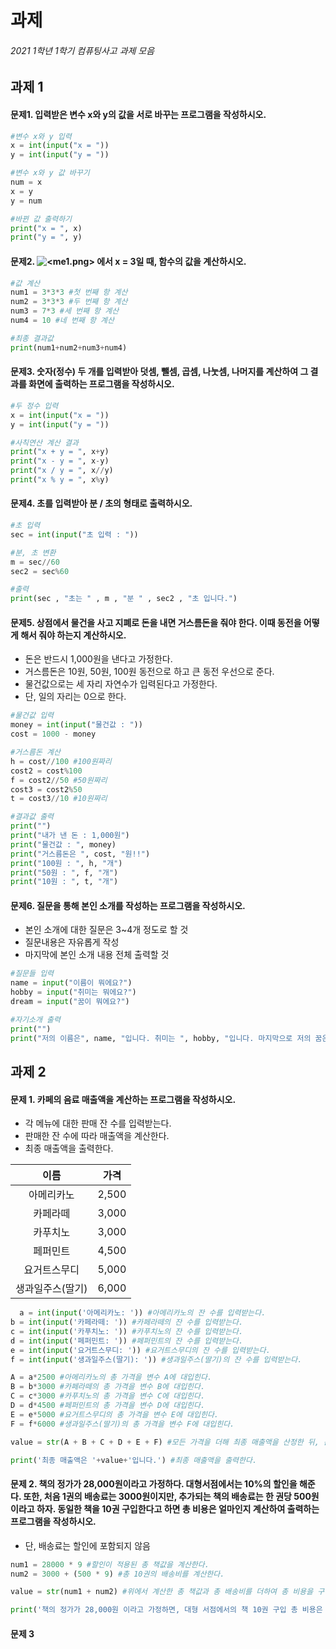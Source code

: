 # 과제

###### 2021 1학년 1학기 컴퓨팅사고 과제 모음


## 과제 1
#### 문제1. 입력받은 변수 x와 y의 값을 서로 바꾸는 프로그램을 작성하시오.

```python
#변수 x와 y 입력
x = int(input("x = "))
y = int(input("y = "))

#변수 x와 y 값 바꾸기
num = x
x = y
y = num

#바뀐 값 출력하기
print("x = ", x)
print("y = ", y)
```

#### 문제2. ![<me1.png>](https://github.com/cux-maks/B_HA/blob/main/2021%201%ED%95%99%EB%85%84%201%ED%95%99%EA%B8%B0%20%EA%B3%BC%EC%A0%9C/me1.png) 에서 x = 3일 때, 함수의 값을 계산하시오.

```python
#값 계산
num1 = 3*3*3 #첫 번째 항 계산
num2 = 3*3*3 #두 번째 항 계산
num3 = 7*3 #세 번째 항 계산
num4 = 10 #네 번째 항 계산

#최종 결과값
print(num1+num2+num3+num4)
```

#### 문제3. 숫자(정수) 두 개를 입력받아 덧셈, 뺄셈, 곱셈, 나눗셈, 나머지를 계산하여 그 결과를 화면에 출력하는 프로그램을 작성하시오.

```python
#두 정수 입력
x = int(input("x = "))
y = int(input("y = "))

#사칙연산 계산 결과
print("x + y = ", x+y)
print("x - y = ", x-y)
print("x / y = ", x//y)
print("x % y = ", x%y)
```

#### 문제4. 초를 입력받아 분 / 초의 형태로 출력하시오.
```python
#초 입력
sec = int(input("초 입력 : "))

#분, 초 변환
m = sec//60
sec2 = sec%60

#출력
print(sec , "초는 " , m , "분 " , sec2 , "초 입니다.")
```

#### 문제5. 상점에서 물건을 사고 지폐로 돈을 내면 거스름돈을 줘야 한다. 이때 동전을 어떻게 해서 줘야 하는지 계산하시오.
  - 돈은 반드시 1,000원을 낸다고 가정한다.
  - 거스름돈은 10원, 50원, 100원 동전으로 하고 큰 동전 우선으로 준다.
  - 물건값으로는 세 자리 자연수가 입력된다고 가정한다.
  - 단, 일의 자리는 0으로 한다.
```python
#물건값 입력
money = int(input("물건값 : "))
cost = 1000 - money

#거스름돈 계산
h = cost//100 #100원짜리
cost2 = cost%100
f = cost2//50 #50원짜리
cost3 = cost2%50
t = cost3//10 #10원짜리

#결과값 출력
print("")
print("내가 낸 돈 : 1,000원")
print("물건값 : ", money)
print("거스름돈은 ", cost, "원!!")
print("100원 : ", h, "개")
print("50원 : ", f, "개")
print("10원 : ", t, "개")
```

#### 문제6. 질문을 통해 본인 소개를 작성하는 프로그램을 작성하시오.
  - 본인 소개에 대한 질문은 3~4개 정도로 할 것
  - 질문내용은 자유롭게 작성
  - 마지막에 본인 소개 내용 전체 출력할 것
```python
#질문들 입력
name = input("이름이 뭐에요?")
hobby = input("취미는 뭐에요?")
dream = input("꿈이 뭐에요?")

#자기소개 출력
print("")
print("저의 이름은", name, "입니다. 취미는 ", hobby, "입니다. 마지막으로 저의 꿈은", dream, "입니다.")
```

## 과제 2
#### 문제 1. 카페의 음료 매출액을 계산하는 프로그램을 작성하시오.
  - 각 메뉴에 대한 판매 잔 수를 입력받는다.
  - 판매한 잔 수에 따라 매출액을 계산한다.
  - 최종 매출액을 출력한다.

  |이름|가격|
  |:----:|:----:|
  |아메리카노|2,500|
  |카페라떼|3,000|
  |카푸치노|3,000|
  |페퍼민트|4,500|
  |요거트스무디|5,000|
  |생과일주스(딸기)|6,000|
  
```python
  a = int(input('아메리카노: ')) #아메리카노의 잔 수를 입력받는다.
b = int(input('카페라떼: ')) #카페라떼의 잔 수를 입력받는다.
c = int(input('카푸치노: ')) #카푸치노의 잔 수를 입력받는다.
d = int(input('페퍼민트: ')) #페퍼민트의 잔 수를 입력받는다.
e = int(input('요거트스무디: ')) #요거트스무디의 잔 수를 입력받는다.
f = int(input('생과일주스(딸기): ')) #생과일주스(딸기)의 잔 수를 입력받는다.

A = a*2500 #아메리카노의 총 가격을 변수 A에 대입힌다.
B = b*3000 #카페라떼의 총 가격을 변수 B에 대입힌다.
C = c*3000 #카푸치노의 총 가격을 변수 C에 대입힌다.
D = d*4500 #페퍼민트의 총 가격을 변수 D에 대입힌다.
E = e*5000 #요거트스무디의 총 가격을 변수 E에 대입힌다.
F = f*6000 #생과일주스(딸기)의 총 가격을 변수 F에 대입힌다.

value = str(A + B + C + D + E + F) #모든 가격을 더해 최종 매출액을 산정한 뒤, 문자열로 활용하기 위해 str로 변환해준다.

print('최종 매출액은 '+value+'입니다.') #최종 매출액을 출력한다.
```

#### 문제 2. 책의 정가가 28,000원이라고 가정하다. 대형서점에서는 10%의 할인을 해준다. 또한, 처음 1권의 배송료는 3000원이지만, 추가되는 책의 배송료는 한 권당 500원 이라고 하자. 동일한 책을 10권 구입한다고 하면 총 비용은 얼마인지 계산하여 출력하는 프로그램을 작성하시오.
  - 단, 배송료는 할인에 포함되지 않음

```python
num1 = 28000 * 9 #할인이 적용된 총 책값을 계산한다.
num2 = 3000 + (500 * 9) #총 10권의 배송비를 계산한다.

value = str(num1 + num2) #위에서 계산한 총 책값과 총 배송비를 더하여 총 비용을 구한다.

print('책의 정가가 28,000원 이라고 가정하면, 대형 서점에서의 책 10권 구입 총 비용은 '+value+'입니다.') #위에서 구한 총 비용을 출력한다.
```

#### 문제 3
